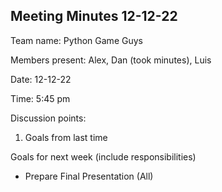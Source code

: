 ## Meeting Minutes 12-12-22

Team name: Python Game Guys

Members present: Alex, Dan (took minutes), Luis

Date: 12-12-22

Time: 5:45 pm

Discussion points:
1. Goals from last time

Goals for next week (include responsibilities)
* Prepare Final Presentation (All)
